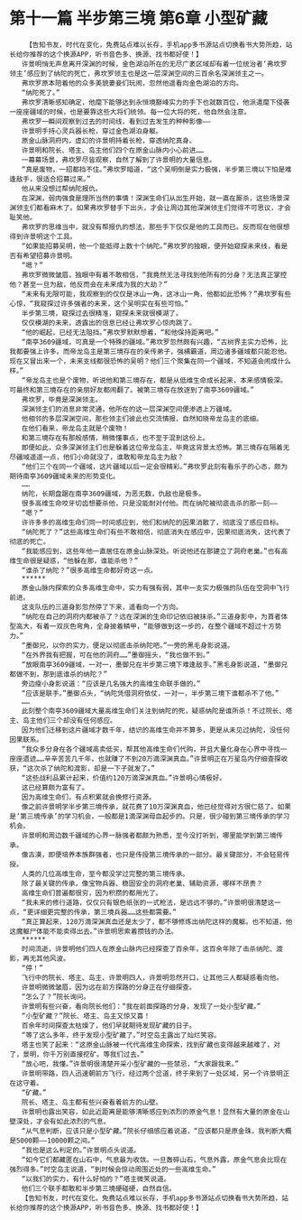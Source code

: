 # 第十一篇 半步第三境 第6章 小型矿藏
        【告知书友，时代在变化，免费站点难以长存，手机app多书源站点切换看书大势所趋，站长给你推荐的这个换源APP，听书音色多、换源、找书都好使！】
       许景明悄无声息离开深渊的时候，金色湖泊所在的无尽广袤区域却有着一位统治者‘弗坎罗领主’感应到了纳陀的死亡，弗坎罗领主也是这一层深渊空间的三百余名深渊领主之一。
       弗坎罗原本陪着他的众多美貌妻妾们玩闹，忽然他遥看向金色湖泊的方向。
       “纳陀死了。”
       弗坎罗清晰感知确定，他麾下能够达到永恒境巅峰实力的手下也就数百位，他派遣麾下侵袭一座座疆域的时候，也是要靠这些大将们统领。每一位大将的死，他自然会注意。
       弗坎罗一瞬间观察到过去的时间线，看到过去发生的种种影像——
       许景明手持心灵兵器长枪，穿过金色湖泊身躯。
       原金山脉洞府内，虚幻的许景明持着长枪，穿透纳陀真身。
       许景明和院长、塔主、岛主他们四个在原金山脉内小心前进……
       一幕幕场景，弗坎罗尽皆观察，自然了解到了许景明的大量信息。
       “真是废物，一招都挡不住。”弗坎罗暗道，“这个吴明倒是实力极强，半步第三境以下怕是难逢敌手，很适合招募过来。”
       他从来没想过帮纳陀报仇。
       在深渊，弱肉强食是理所当然的事情！深渊生命们从出生开始，就一直在厮杀，这些场景深渊领主们都看麻木了。如果弗坎罗替手下出头，才会让周边其他深渊领主们觉得不可思议，才会耻笑他。
       弗坎罗的思维当中，就没有帮报仇的想法，那些手下仅仅是他的工具而已。反而现在他很想得到许景明这个工具。
       “如果能招募吴明，他一个能抵得上数十个纳陀。”弗坎罗的独眼，便开始窥探未来线，看是否有希望招募许景明。
       “嗯？”
       弗坎罗微微皱眉，独眼中有着不敢相信，“我竟然无法寻找到他所有的分身？无法真正掌控他？甚至一旦为敌，他反而会在未来成为我的大劫？”
       “未来有无限可能，我观察到的仅仅是冰山一角，这冰山一角，他都如此恐怖？”弗坎罗有些心惊，“我窥探过许多强者的未来，这个吴明实在有些可怕。”
       半步第三境，窥探过去很精准，窥探未来就很模湖了。
       仅仅模湖的未来，透露出的信息已经让弗坎罗心惊肉跳了。
       “他的崛起，已经无法阻挡。”弗坎罗默默想着，“和他保持距离吧。”
       “南亭3609疆域，可真是一个特殊的疆域。”弗坎罗忽然颇有兴趣，“古树界主实力恐怖，比我都要强上许多。而帝龙岛主是第三境存在的亲传弟子，强横霸道，周边诸多疆域都只能忍他。现在又冒出来一个，未来支线都很恐怖的吴明？他们三个聚集在同一个疆域，不知道会闹成什么样。”
       “帝龙岛主也是个废物，听说他和第三境存在，都是从低维生命成长起来，本来感情极深。可最终和第三境存在的亲朋好友都闹翻了。被第三境存在放逐到了南亭3609疆域。”
       弗坎罗，毕竟是深渊领主。
       深渊领主们的消息非常灵通，他所在的这一层深渊空间便渗透上万疆域。
       他相邻的多层深渊空间，那些领主们彼此也交流情报，自然知晓帝龙岛主的底细。
       在他们看来，帝龙岛主就是个废物！
       和第三境存在有那般感情，稍微懂事点，也不至于混到这份上。
       即便如此，众多深渊领主们也是躲着这位帝龙岛主，毕竟这背景太恐怖。第三境存在隔着无尽疆域遥遥一点，他们小命就没了，谁敢和帝龙岛主为敌？
       “他们三个在同一个疆域，这片疆域以后一定会很精彩。”弗坎罗此刻有看乐子的心态，颇为期待南亭3609疆域未来的形势变化。
       ……
       纳陀，长期盘踞在南亭3609疆域，为恶无数，仇敌也是极多。
       很多高维生命咬牙切齿想要杀他，只是没能耐对付他。而在纳陀被彻底击杀的那一刻——
       “嗯？”
       许许多多的高维生命们同一时间感应到，他们和纳陀的因果消散了，彻底没了感应目标。
       “纳陀死了？”这些高维生命们有些不敢相信，彻底消失在感应中，因果彻底消失，这代表了彻底的死亡。
       “我能感应到，这些年他一直居住在原金山脉深处。听说他还在那建立了洞府老巢。”也有高维生命很是疑惑，“他躲在那，谁能杀他？”
       “谁杀了纳陀？”很多高维生命都好奇这一点。
       ******
       原金山脉内探索的众多高维生命中，实力有强有弱，其中一支实力极强的队伍在空洞中飞行前进。
       这支队伍的三道身影忽然停了下来，遥看向一个方向。
       “纳陀在自己的洞府内都被杀了？远在深渊的生命印记依旧被抹杀。”三道身影中，为首者体型高大，有着一双灰色弯角，全身披着鳞甲，“能够做到这一步的，在整个疆域不超过十方势力。”
       “墨御兄，以你的实力，便足以彻底击杀纳陀吧。”一旁的黑毛身影说道。
       “在外界我有把握，可在他的洞府……”墨御摇头，“我也做不到。”
       “放眼南亭3609疆域，一对一，墨御兄在半步第三境下难逢敌手。”黑毛身影说道，“墨御兄都做不到，那到底谁杀的纳陀？”
       旁边瘦小身影说道：“应该是几名强大的高维生命联手做的。”
       “应该是联手。”墨御点头，“纳陀凭借洞府依仗，一对一，半步第三境下谁都杀不了他。”
       ……
       此刻整个南亭3609疆域大量高维生命们关注到纳陀的死，疑惑纳陀是谁所杀！不过院长、塔主、岛主他们三个却没有任何感应。
       因为他们迁移到这片疆域才数千年，结识的高维生命并不算多，更是从未见过纳陀，没任何因果联系。
       “我众多分身在各个疆域高卖低买，帮其他高维生命们代购，并且大量化身在心界中寻找一座座遗迹……辛辛苦苦几千年，也就赚了不到20万滴深渊真血。”许景明正在万星岛内仔细查探收获，“这次杀了纳陀和渡影，却是一下子就发了。”
       “这些战利品累计起来，价值约120万滴深渊真血。”许景明心情极好。
       这已经算颇为富有了。
       因为高维生命们，有点积累就会换修行资源。
       像之前许景明学半步第三境传承，就花费了10万深渊真血，他已经觉得对方很仁慈了。如果是‘第三境传承’的学习机会，一般都是1滴深渊母血起步的。只是，很少碰到第三境传承的学习机会。
       许景明和周边数千疆域的心界一脉强者都颇为熟悉，至今没打听到，哪里能学到第三境传承。
       像古漠，即便培养本族群强者，也只是传授第三境传承的一部分。最关键部分，不会轻易传授。
       人类的几位高维生命，至今都没学过完整的第三境传承。
       除了最关键的传承，像宝物兵器、稳固安全的洞府老巢、辅助资源，哪样不昂贵？
       高维生命们普遍都很穷，因为积攒的都用光了。
       “我未来的修行道路，仅仅只有银色纸张的一式枪法，是远远不够的。”许景明很清楚这一点，“更详细更完整的传承，第三境兵器……这些都需要。”
       “真正算起来，120万滴深渊真血还是太少了，都不够修炼出纳陀这样的魔躯。也不知道，他这魔躯尸体能不能卖得出去。”许景明思索着攒钱的办法。
       ******
       时间流逝，许景明他们四人在原金山脉内已经探查了百余年，这百余年除了击杀纳陀、渡影，再无其他风波。
       “停！”
       飞行中的院长、塔主、岛主、许景明四人，许景明忽然开口，让其他三人都疑惑看向他。
       许景明微微皱眉，因为远在前方探路的分身正在仔细探查。
       “怎么了？”院长询问。
       许景明有些兴奋，看向院长他们：“我在前面探路的分身，发现了一处小型矿藏。”
       “小型矿藏？”院长、塔主、岛主又惊又喜！
       百余年时间探查太枯燥了，他们早就期待发现矿藏的日子。
       “等了这么多年，终于发现小型矿藏了。”时空岛主露出了灿烂笑容。
       塔主也笑了起来：“这原金山脉被一代代高维生命探索，找到矿藏也变得越来越难了，对了，景明，你千万别直接挖矿。等我们过去。”
       “放心吧，我懂。”许景明很清楚开采小型矿藏的一些禁忌，“大家跟我来。”
       许景明带路，四人迅速朝前方飞行，经过两个岔道，终于来到了一处区域，另一个许景明正在这守着。
       “矿藏。”
       院长、塔主、岛主都有些兴奋看着前方的山壁。
       许景明也露出笑容，如此近距离是能够清晰感应到浓烈的原金气息！显然有大量的原金在山壁深处，才会有如此浓烈的气息。
       “从气息判断，应该只是小型矿藏。”院长仔细感应着说道，“应该都只是原金珠，我判断大概是5000颗——10000颗之间。”
       “我也是这么判定的。”许景明点头说道。
       “如今它们都藏匿在山石中，气息最为收敛。一旦轰碎山石，气息外露，原金气息会比现在强烈得多。”时空岛主说道，“到时候会惊动周围近处的一些高维生命。”
       “以我们的实力，有什么好怕的？”塔主微笑说道。
       他们三个联手都敢和半步第三境硬碰硬，自然自信。
       【告知书友，时代在变化，免费站点难以长存，手机app多书源站点切换看书大势所趋，站长给你推荐的这个换源APP，听书音色多、换源、找书都好使！】